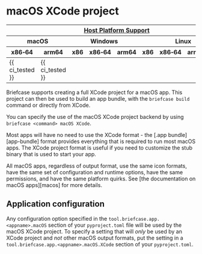 # macOS XCode project

<table class="host-platform-support-table">
<colgroup>
<col style="width: 11%" />
<col style="width: 10%" />
<col style="width: 7%" />
<col style="width: 5%" />
<col style="width: 6%" />
<col style="width: 5%" />
<col style="width: 5%" />
<col style="width: 7%" />
<col style="width: 11%" />
<col style="width: 7%" />
<col style="width: 10%" />
</colgroup>
<thead>
<tr>
<th colspan="11"><a href="../../../../reference/platforms">Host Platform Support</a></th>
</tr>
<tr>
<th colspan="2">macOS</th>
<th colspan="5">Windows</th>
<th colspan="4">Linux</th>
</tr>
<tr>
<th>x86‑64</th>
<th>arm64</th>
<th>x86</th>
<th colspan="2">x86‑64</th>
<th colspan="2">arm64</th>
<th>x86</th>
<th>x86‑64</th>
<th>arm</th>
<th>arm64</th>
</tr>
</thead>
<tbody>
<tr>
<td>{{ ci_tested }}</td>
<td>{{ ci_tested }}</td>
<td></td>
<td colspan="2"></td>
<td colspan="2"></td>
<td></td>
<td></td>
<td></td>
<td></td>
</tr>
</tbody>
</table>

Briefcase supports creating a full XCode project for a macOS app. This project can then be used to build an app bundle, with the `briefcase build` command or directly from XCode.

You can specify the use of the macOS XCode project backend by using `briefcase <command> macOS XCode`.

Most apps will have no need to use the XCode format - the [.app bundle][app-bundle] format provides everything that is required to run most macOS apps. The XCode project format is useful if you need to customize the stub binary that is used to start your app.

All macOS apps, regardless of output format, use the same icon formats, have the same set of configuration and runtime options, have the same permissions, and have the same platform quirks. See [the documentation on macOS apps][macos] for more details.

## Application configuration

Any configuration option specified in the `tool.briefcase.app.<appname>.macOS` section of your `pyproject.toml` file will be used by the macOS XCode project. To specify a setting that will *only* be used by an XCode project and *not* other macOS output formats, put the setting in a `tool.briefcase.app.<appname>.macOS.XCode` section of your `pyproject.toml`.
